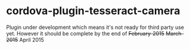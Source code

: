 # cordova-plugin-tesseract-camera

Plugin under development which means it's not ready for third party use yet. However it should be complete by the end of ~~February-2015~~ ~~March-2015~~ April 2015


